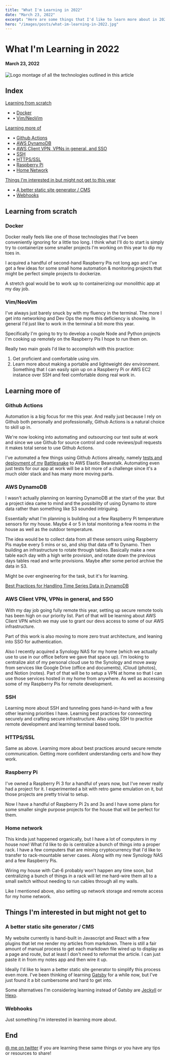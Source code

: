 ```yaml
---
title: "What I'm Learning in 2022"
date: "March 23, 2022"
excerpt: "Here are some things that I'd like to learn more about in 2022."
hero: "/images/posts/what-im-learning-in-2022.jpg"
---
```

# What I'm Learning in 2022
#### March 23, 2022
![Logo montage of all the technologies outlined in this article](./what-im-learning-in-2022.jpg)

## Index

[Learning from scratch](#learning-from-scratch)

* • [Docker](#docker)
* • [Vim/NeoVim](#vimneovim)

[Learning more of](#learning-more-of)

* • [Github Actions](#github-actions)
* • [AWS DynamoDB](#aws-dynamodb)
* • [AWS Client VPN, VPNs in general, and SSO](#aws-client-vpn-vpns-in-general-and-sso)
* • [SSH](#ssh)
* • [HTTPS/SSL](#httpsssl)
* • [Raspberry Pi](#raspberry-pi)
* • [Home Network](#home-network)

[Things I'm interested in but might not get to this year](#things-im-interested-in-but-might-not-get-to-this-year)

* • [A better static site generator / CMS](#a-better-static-site-generator--cms)
* • [Webhooks](#webhooks)

## Learning from scratch

### Docker
Docker really feels like one of those technologies that I've been conveniently ignoring for a little too long. I think what I'll do to start is simply try to containerize some smaller projects I'm working on this year to dip my toes in.

I acquired a handful of second-hand Raspberry Pis not long ago and I've got a few ideas for some small home automation & monitoring projects that might be perfect simple projects to dockerize.

A stretch goal would be to work up to containerizing our monolithic app at my day job.

### Vim/NeoVim
I've always just barely snuck by with my fluency in the terminal. The more I get into networking and Dev Ops the more this deficiency is showing. In general I'd just like to work in the terminal a bit more this year.

Specifically I'm going to try to develop a couple Node and Python projects I'm cooking up remotely on the Raspberry Pis I hope to run them on.

Really two main goals I'd like to accomplish with this practice:
1. Get proficient and comfortable using vim.
2. Learn more about making a portable and lightweight dev environment. Something that I can easily spin up on a Raspberry Pi or AWS EC2 instance over SSH and feel comfortable doing real work in.

## Learning more of

### Github Actions
Automation is a big focus for me this year. And really just because I rely on Github both personally and professionally, Github Actions is a natural choice to skill up in.

We're now looking into automating and outsourcing our test suite at work and since we use Github for source control and code reviews/pull requests it makes total sense to use Github Actions.

I've automated a few things using Github Actions already, namely [tests and deployment of my](https://github.com/tyrelh/battlesnake-typescript-node) [Battlesnake](https://play.battlesnake.com/) to AWS Elastic Beanstalk. Automating even just tests for our app at work will be a bit more of a challenge since it's a much older stack and has many more moving parts.

### AWS DynamoDB
I wasn't actually planning on learning DynamoDB at the start of the year. But a project idea came to mind and the possibility of using Dynamo to store data rather than something like S3 sounded intriguing.

Essentially what I'm planning is building out a few Raspberry Pi temperature sensors for my house. Maybe 4 or 5 in total monitoring a few rooms in the house as well as the outdoor temperature.

The idea would be to collect data from all these sensors using Raspberry Pis maybe every 5 mins or so, and ship that data off to Dynamo. Then building an infrastructure to rotate through tables. Basically make a new table each day with a high write provision, and rotate down the previous days tables read and write provisions. Maybe after some period archive the data in S3.

Might be over engineering for the task, but it's for learning.

[Best Practices for Handling Time Series Data in DynamoDB](https://docs.aws.amazon.com/amazondynamodb/latest/developerguide/bp-time-series.html)

### AWS Client VPN, VPNs in general, and SSO
With my day job going fully remote this year, setting up secure remote tools has been high on our priority list. Part of that will be learning about AWS Client VPN which we may use to grant our devs access to some of our AWS infrastructure.

Part of this work is also moving to more zero trust architecture, and leaning into SSO for authentication.

Also I recently acquired a Synology NAS for my home (which we actually use to use in our office before we gave that space up). I'm looking to centralize alot of my personal cloud use to the Synology and move away from services like Google Drive (office and documents), iCloud (photos), and Notion (notes). Part of that will be to setup a VPN at home so that I can use those services hosted in my home from anywhere. As well as accessing some of my Raspberry Pis for remote development.

### SSH
Learning more about SSH and tunneling goes hand-in-hand with a few other learning priorities I have. Learning best practices for connecting securely and crafting secure infrastructure. Also using SSH to practice remote development and learning terminal based tools.

### HTTPS/SSL
Same as above. Learning more about best practices around secure remote communication. Getting more confident understanding certs and how they work.

### Raspberry Pi
I've owned a Raspberry Pi 3 for a handful of years now, but I've never really had a project for it. I experimented a bit with retro game emulation on it, but those projects are pretty trivial to setup.

Now I have a handful of Raspberry Pi 2s and 3s and I have some plans for some smaller single purpose projects for the house that will be perfect for them.

### Home network
This kinda just happened organically, but I have a lot of computers in my house now! What I'd like to do is centralize a bunch of things into a proper rack. I have a few computers that are mining cryptocurrency that I'd like to transfer to rack-mountable server cases. Along with my new Synology NAS and a few Raspberry Pis.

Wiring my house with Cat-6 probably won't happen any time soon, but centralizing a bunch of things in a rack will let me hard-wire them all to a small switch without needing to run cables through all my walls.

Like I mentioned above, also setting up network storage and remote access for my home network.

## Things I'm interested in but might not get to

### A better static site generator / CMS
My website currently is hand-built in Javascript and React with a few plugins that let me render my articles from markdown. There is still a fair amount of manual process to get each markdown file wired up to display as a page and route, but at least I don't need to reformat the article. I can just paste it in from my notes app and then wire it up.

Ideally I'd like to learn a better static site generator to simplify this process even more. I've been thinking of learning [Gatsby](https://www.gatsbyjs.com/) for a while now, but I've just found it a bit cumbersome and hard to get into.

Some alternatives I'm considering learning instead of Gatsby are [Jeckyll](https://jekyllrb.com/) or [Hexo](https://hexo.io/).

### Webhooks
Just something I'm interested in learning more about.

## End

[@ me on twitter](https://twitter.com/tyrelhiebert) if you are learning these same things or you have any tips or resources to share!